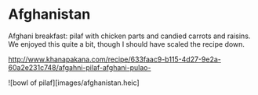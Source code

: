 # Afghanistan

Afghani breakfast: pilaf with chicken parts and candied carrots and
raisins. We enjoyed this quite a bit, though I should have scaled the
recipe down.

http://www.khanapakana.com/recipe/633faac9-b115-4d27-9e2a-60a2e231c748/afgahni-pilaf-afghani-pulao-

![bowl of pilaf][images/afghanistan.heic]